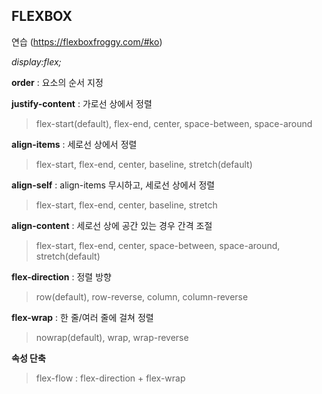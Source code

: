 ## FLEXBOX 

 연습 (https://flexboxfroggy.com/#ko)
 
_display:flex;_

**order** : 요소의 순서 지정

**justify-content** : 가로선 상에서 정렬

> flex-start(default), flex-end, center, space-between, space-around

**align-items** : 세로선 상에서 정렬

> flex-start, flex-end, center, baseline, stretch(default)

**align-self** : align-items 무시하고, 세로선 상에서 정렬

> flex-start, flex-end, center, baseline, stretch

**align-content** : 세로선 상에 공간 있는 경우 간격 조절

> flex-start, flex-end, center, space-between, space-around, stretch(default)

**flex-direction** : 정렬 방향

> row(default), row-reverse, column, column-reverse

**flex-wrap** : 한 줄/여러 줄에 걸쳐 정렬

> nowrap(default), wrap, wrap-reverse

**속성 단축**

> flex-flow : flex-direction + flex-wrap
